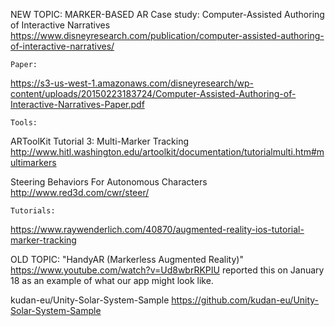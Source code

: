 NEW TOPIC: MARKER-BASED AR
	Case study: Computer-Assisted Authoring of Interactive Narratives
https://www.disneyresearch.com/publication/computer-assisted-authoring-of-interactive-narratives/

	Paper:
https://s3-us-west-1.amazonaws.com/disneyresearch/wp-content/uploads/20150223183724/Computer-Assisted-Authoring-of-Interactive-Narratives-Paper.pdf

	Tools:

ARToolKit Tutorial 3: Multi-Marker Tracking
http://www.hitl.washington.edu/artoolkit/documentation/tutorialmulti.htm#multimarkers

Steering Behaviors For Autonomous Characters 	http://www.red3d.com/cwr/steer/

	Tutorials:
https://www.raywenderlich.com/40870/augmented-reality-ios-tutorial-marker-tracking



OLD TOPIC:
"HandyAR (Markerless Augmented Reality)"	https://www.youtube.com/watch?v=Ud8wbrRKPIU
reported this on January 18 as an example of what our app might look like.

kudan-eu/Unity-Solar-System-Sample		https://github.com/kudan-eu/Unity-Solar-System-Sample